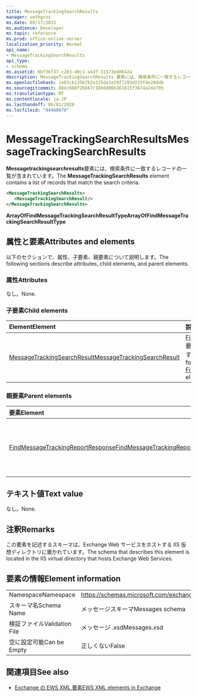 ```yaml
---
title: MessageTrackingSearchResults
manager: sethgros
ms.date: 09/17/2015
ms.audience: Developer
ms.topic: reference
ms.prod: office-online-server
localization_priority: Normal
api_name:
- MessageTrackingSearchResults
api_type:
- schema
ms.assetid: 6bf36f37-c2b3-40c1-a4df-31573ed8642a
description: MessageTrackingSearchResults 要素には、検索条件に一致するレコードの一覧が含まれています。
ms.openlocfilehash: 1e03cb135b7b2a125da1e29f7293d233f4e20ddb
ms.sourcegitcommit: 88ec988f2bb67c1866d06b361615f3674a24e795
ms.translationtype: MT
ms.contentlocale: ja-JP
ms.lasthandoff: 06/01/2020
ms.locfileid: "44468678"
---
```

# <a name="messagetrackingsearchresults"></a><span data-ttu-id="01c85-103">MessageTrackingSearchResults</span><span class="sxs-lookup"><span data-stu-id="01c85-103">MessageTrackingSearchResults</span></span>

<span data-ttu-id="01c85-104">**Messagetrackingsearchresults**要素には、検索条件に一致するレコードの一覧が含まれています。</span><span class="sxs-lookup"><span data-stu-id="01c85-104">The **MessageTrackingSearchResults** element contains a list of records that match the search criteria.</span></span> 
  
```XML
<MessageTrackingSearchResults>
   <MessageTrackingSearchResult/>
</MessageTrackingSearchResults>
```

 <span data-ttu-id="01c85-105">**ArrayOfFindMessageTrackingSearchResultType**</span><span class="sxs-lookup"><span data-stu-id="01c85-105">**ArrayOfFindMessageTrackingSearchResultType**</span></span>
## <a name="attributes-and-elements"></a><span data-ttu-id="01c85-106">属性と要素</span><span class="sxs-lookup"><span data-stu-id="01c85-106">Attributes and elements</span></span>

<span data-ttu-id="01c85-107">以下のセクションで、属性、子要素、親要素について説明します。</span><span class="sxs-lookup"><span data-stu-id="01c85-107">The following sections describe attributes, child elements, and parent elements.</span></span>
  
### <a name="attributes"></a><span data-ttu-id="01c85-108">属性</span><span class="sxs-lookup"><span data-stu-id="01c85-108">Attributes</span></span>

<span data-ttu-id="01c85-109">なし。</span><span class="sxs-lookup"><span data-stu-id="01c85-109">None.</span></span>
  
### <a name="child-elements"></a><span data-ttu-id="01c85-110">子要素</span><span class="sxs-lookup"><span data-stu-id="01c85-110">Child elements</span></span>

|<span data-ttu-id="01c85-111">**Element**</span><span class="sxs-lookup"><span data-stu-id="01c85-111">**Element**</span></span>|<span data-ttu-id="01c85-112">**説明**</span><span class="sxs-lookup"><span data-stu-id="01c85-112">**Description**</span></span>|
|:-----|:-----|
|[<span data-ttu-id="01c85-113">MessageTrackingSearchResult</span><span class="sxs-lookup"><span data-stu-id="01c85-113">MessageTrackingSearchResult</span></span>](messagetrackingsearchresult.md) <br/> |<span data-ttu-id="01c85-114">[Findmessagetrackingreportresponse](findmessagetrackingreportresponse.md)要素の単一メッセージ結果を格納します。</span><span class="sxs-lookup"><span data-stu-id="01c85-114">Contains a single message result for a [FindMessageTrackingReportResponse](findmessagetrackingreportresponse.md) element.</span></span>  <br/> |
   
### <a name="parent-elements"></a><span data-ttu-id="01c85-115">親要素</span><span class="sxs-lookup"><span data-stu-id="01c85-115">Parent elements</span></span>

|<span data-ttu-id="01c85-116">**要素**</span><span class="sxs-lookup"><span data-stu-id="01c85-116">**Element**</span></span>|<span data-ttu-id="01c85-117">**説明**</span><span class="sxs-lookup"><span data-stu-id="01c85-117">**Description**</span></span>|
|:-----|:-----|
|[<span data-ttu-id="01c85-118">FindMessageTrackingReportResponse</span><span class="sxs-lookup"><span data-stu-id="01c85-118">FindMessageTrackingReportResponse</span></span>](findmessagetrackingreportresponse.md) <br/> |<span data-ttu-id="01c85-119">単一の[Findmessagetrackingreport 操作](findmessagetrackingreport-operation.md)要求の状態と結果を格納します。</span><span class="sxs-lookup"><span data-stu-id="01c85-119">Contains the status and result of a single [FindMessageTrackingReport operation](findmessagetrackingreport-operation.md) request.</span></span>  <br/> |
   
## <a name="text-value"></a><span data-ttu-id="01c85-120">テキスト値</span><span class="sxs-lookup"><span data-stu-id="01c85-120">Text value</span></span>

<span data-ttu-id="01c85-121">なし。</span><span class="sxs-lookup"><span data-stu-id="01c85-121">None.</span></span>
  
## <a name="remarks"></a><span data-ttu-id="01c85-122">注釈</span><span class="sxs-lookup"><span data-stu-id="01c85-122">Remarks</span></span>

<span data-ttu-id="01c85-123">この要素を記述するスキーマは、Exchange Web サービスをホストする IIS 仮想ディレクトリに置かれています。</span><span class="sxs-lookup"><span data-stu-id="01c85-123">The schema that describes this element is located in the IIS virtual directory that hosts Exchange Web Services.</span></span>
  
## <a name="element-information"></a><span data-ttu-id="01c85-124">要素の情報</span><span class="sxs-lookup"><span data-stu-id="01c85-124">Element information</span></span>

|||
|:-----|:-----|
|<span data-ttu-id="01c85-125">Namespace</span><span class="sxs-lookup"><span data-stu-id="01c85-125">Namespace</span></span>  <br/> |https://schemas.microsoft.com/exchange/services/2006/messages  <br/> |
|<span data-ttu-id="01c85-126">スキーマ名</span><span class="sxs-lookup"><span data-stu-id="01c85-126">Schema Name</span></span>  <br/> |<span data-ttu-id="01c85-127">メッセージスキーマ</span><span class="sxs-lookup"><span data-stu-id="01c85-127">Messages schema</span></span>  <br/> |
|<span data-ttu-id="01c85-128">検証ファイル</span><span class="sxs-lookup"><span data-stu-id="01c85-128">Validation File</span></span>  <br/> |<span data-ttu-id="01c85-129">メッセージ .xsd</span><span class="sxs-lookup"><span data-stu-id="01c85-129">Messages.xsd</span></span>  <br/> |
|<span data-ttu-id="01c85-130">空に設定可能</span><span class="sxs-lookup"><span data-stu-id="01c85-130">Can be Empty</span></span>  <br/> |<span data-ttu-id="01c85-131">正しくない</span><span class="sxs-lookup"><span data-stu-id="01c85-131">False</span></span>  <br/> |
   
## <a name="see-also"></a><span data-ttu-id="01c85-132">関連項目</span><span class="sxs-lookup"><span data-stu-id="01c85-132">See also</span></span>



- [<span data-ttu-id="01c85-133">Exchange の EWS XML 要素</span><span class="sxs-lookup"><span data-stu-id="01c85-133">EWS XML elements in Exchange</span></span>](ews-xml-elements-in-exchange.md)

